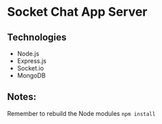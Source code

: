 # Socket Chat App Server

## Technologies

-   Node.js
-   Express.js
-   Socket.io
-   MongoDB

## Notes:

Remember to rebuild the Node modules `npm install`
